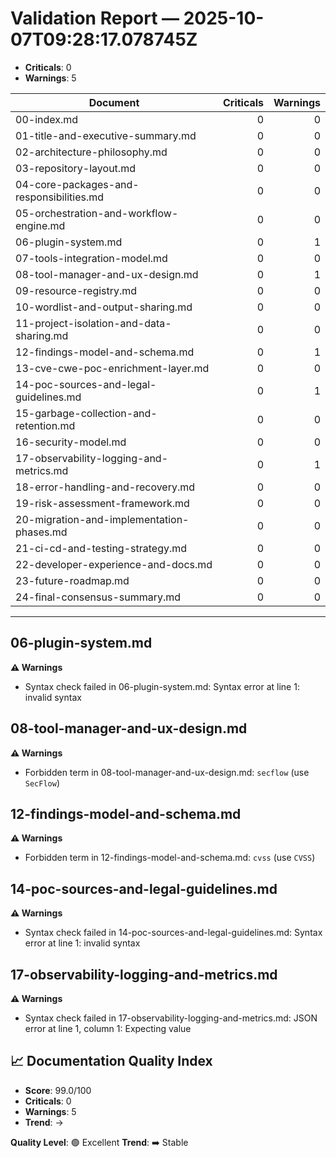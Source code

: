 # Validation Report — 2025-10-07T09:28:17.078745Z

- **Criticals**: 0
- **Warnings**: 5

| Document | Criticals | Warnings |
|---|---:|---:|
| 00-index.md | 0 | 0 |
| 01-title-and-executive-summary.md | 0 | 0 |
| 02-architecture-philosophy.md | 0 | 0 |
| 03-repository-layout.md | 0 | 0 |
| 04-core-packages-and-responsibilities.md | 0 | 0 |
| 05-orchestration-and-workflow-engine.md | 0 | 0 |
| 06-plugin-system.md | 0 | 1 |
| 07-tools-integration-model.md | 0 | 0 |
| 08-tool-manager-and-ux-design.md | 0 | 1 |
| 09-resource-registry.md | 0 | 0 |
| 10-wordlist-and-output-sharing.md | 0 | 0 |
| 11-project-isolation-and-data-sharing.md | 0 | 0 |
| 12-findings-model-and-schema.md | 0 | 1 |
| 13-cve-cwe-poc-enrichment-layer.md | 0 | 0 |
| 14-poc-sources-and-legal-guidelines.md | 0 | 1 |
| 15-garbage-collection-and-retention.md | 0 | 0 |
| 16-security-model.md | 0 | 0 |
| 17-observability-logging-and-metrics.md | 0 | 1 |
| 18-error-handling-and-recovery.md | 0 | 0 |
| 19-risk-assessment-framework.md | 0 | 0 |
| 20-migration-and-implementation-phases.md | 0 | 0 |
| 21-ci-cd-and-testing-strategy.md | 0 | 0 |
| 22-developer-experience-and-docs.md | 0 | 0 |
| 23-future-roadmap.md | 0 | 0 |
| 24-final-consensus-summary.md | 0 | 0 |

---
## 06-plugin-system.md

**⚠️ Warnings**

- Syntax check failed in 06-plugin-system.md: Syntax error at line 1: invalid syntax

## 08-tool-manager-and-ux-design.md

**⚠️ Warnings**

- Forbidden term in 08-tool-manager-and-ux-design.md: `secflow` (use `SecFlow`)

## 12-findings-model-and-schema.md

**⚠️ Warnings**

- Forbidden term in 12-findings-model-and-schema.md: `cvss` (use `CVSS`)

## 14-poc-sources-and-legal-guidelines.md

**⚠️ Warnings**

- Syntax check failed in 14-poc-sources-and-legal-guidelines.md: Syntax error at line 1: invalid syntax

## 17-observability-logging-and-metrics.md

**⚠️ Warnings**

- Syntax check failed in 17-observability-logging-and-metrics.md: JSON error at line 1, column 1: Expecting value


## 📈 Documentation Quality Index

- **Score**: 99.0/100
- **Criticals**: 0
- **Warnings**: 5
- **Trend**: →

**Quality Level**: 🟢 Excellent
**Trend**: ➡️ Stable